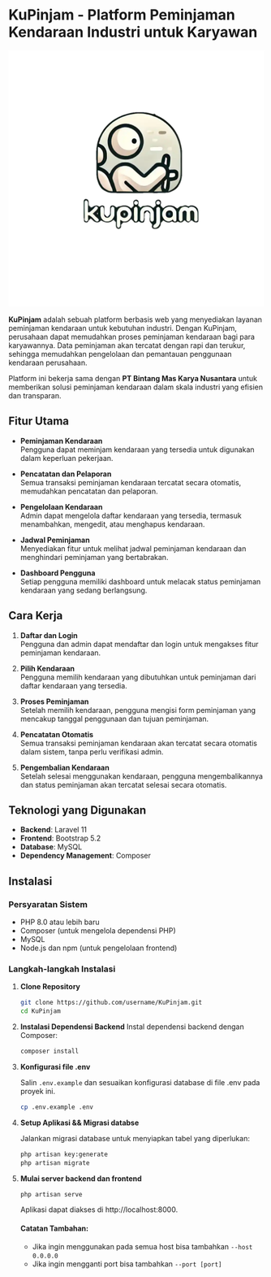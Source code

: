 # KuPinjam - Platform Peminjaman Kendaraan Industri untuk Karyawan

![KuPinjam](public/assets/static/images/logo/kupinjam.webp)

**KuPinjam** adalah sebuah platform berbasis web yang menyediakan layanan peminjaman kendaraan untuk kebutuhan industri. Dengan KuPinjam, perusahaan dapat memudahkan proses peminjaman kendaraan bagi para karyawannya. Data peminjaman akan tercatat dengan rapi dan terukur, sehingga memudahkan pengelolaan dan pemantauan penggunaan kendaraan perusahaan.

Platform ini bekerja sama dengan **PT Bintang Mas Karya Nusantara** untuk memberikan solusi peminjaman kendaraan dalam skala industri yang efisien dan transparan.

## Fitur Utama

- **Peminjaman Kendaraan**  
  Pengguna dapat meminjam kendaraan yang tersedia untuk digunakan dalam keperluan pekerjaan.

- **Pencatatan dan Pelaporan**  
  Semua transaksi peminjaman kendaraan tercatat secara otomatis, memudahkan pencatatan dan pelaporan.

- **Pengelolaan Kendaraan**  
  Admin dapat mengelola daftar kendaraan yang tersedia, termasuk menambahkan, mengedit, atau menghapus kendaraan.

- **Jadwal Peminjaman**  
  Menyediakan fitur untuk melihat jadwal peminjaman kendaraan dan menghindari peminjaman yang bertabrakan.

- **Dashboard Pengguna**  
  Setiap pengguna memiliki dashboard untuk melacak status peminjaman kendaraan yang sedang berlangsung.

## Cara Kerja

1. **Daftar dan Login**  
   Pengguna dan admin dapat mendaftar dan login untuk mengakses fitur peminjaman kendaraan.

2. **Pilih Kendaraan**  
   Pengguna memilih kendaraan yang dibutuhkan untuk peminjaman dari daftar kendaraan yang tersedia.

3. **Proses Peminjaman**  
   Setelah memilih kendaraan, pengguna mengisi form peminjaman yang mencakup tanggal penggunaan dan tujuan peminjaman.

4. **Pencatatan Otomatis**  
   Semua transaksi peminjaman kendaraan akan tercatat secara otomatis dalam sistem, tanpa perlu verifikasi admin.

5. **Pengembalian Kendaraan**  
   Setelah selesai menggunakan kendaraan, pengguna mengembalikannya dan status peminjaman akan tercatat selesai secara otomatis.

## Teknologi yang Digunakan

- **Backend**: Laravel 11
- **Frontend**: Bootstrap 5.2
- **Database**: MySQL
- **Dependency Management**: Composer

## Instalasi

### Persyaratan Sistem

- PHP 8.0 atau lebih baru
- Composer (untuk mengelola dependensi PHP)
- MySQL
- Node.js dan npm (untuk pengelolaan frontend)

### Langkah-langkah Instalasi

1. **Clone Repository**

   ```bash
   git clone https://github.com/username/KuPinjam.git
   cd KuPinjam
   ```
2. **Instalasi Dependensi Backend**
    Instal dependensi backend dengan Composer:
    ```bash
    composer install
    ```
3. **Konfigurasi file .env**

    Salin `.env.example` dan sesuaikan konfigurasi database di file .env pada proyek ini.
    ```bash
    cp .env.example .env
    ```

4. **Setup Aplikasi && Migrasi databse**

    Jalankan migrasi database untuk menyiapkan tabel yang diperlukan:
    ```bash
    php artisan key:generate
    php artisan migrate
    ```
5. **Mulai server backend dan frontend**
    ```bash
    php artisan serve
    ```

   Aplikasi dapat diakses di http://localhost:8000.
   
   #### Catatan Tambahan: 
   - Jika ingin menggunakan pada semua host bisa tambahkan ` --host 0.0.0.0 `
   - Jika ingin mengganti port bisa tambahkan 
   ` --port [port] `
